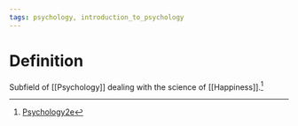 ```yaml
---
tags: psychology, introduction_to_psychology
---
```


# Definition

Subfield of [[Psychology]] dealing with the science of [[Happiness]].[^1]

[^1]: [Psychology2e](zotero://open-pdf/library/items/SSTBV7L5?page=538)